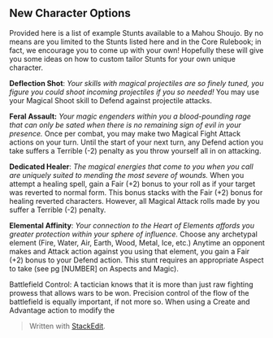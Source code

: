 ## New Character Options

Provided here is a list of example Stunts available to a Mahou Shoujo. By no means are you limited to the Stunts listed here and in the Core Rulebook; in fact, we encourage you to come up with your own! Hopefully these will give you some ideas on how to custom tailor Stunts for your own unique character.

**Deflection Shot**: *Your skills with magical projectiles are so finely tuned, you figure you could shoot incoming projectiles if you so needed!* You may use your Magical Shoot skill to Defend against projectile attacks. 

**Feral Assault:** *Your magic engenders within you a blood-pounding rage that can only be sated when there is no remaining sign of evil in your presence.* Once per combat, you may make two Magical Fight Attack actions on your turn. Until the start of your next turn, any Defend action you take suffers a Terrible (-2) penalty as you throw yourself all in on attacking. 

**Dedicated Healer**: *The magical energies that come to you when you call are uniquely suited to mending the most severe of wounds.* When you attempt a healing spell, gain a Fair (+2) bonus to your roll as if your target was reverted to normal form. This bonus stacks with the Fair (+2) bonus for healing reverted characters. However, all Magical Attack rolls made by you suffer a Terrible (-2) penalty. 

**Elemental Affinity**: *Your connection to the Heart of Elements affords you greater protection within your sphere of influence.* Choose any archetypal element (Fire, Water, Air, Earth, Wood, Metal, Ice, etc.) Anytime an opponent makes and Attack action against you using that element, you gain a Fair (+2) bonus to your Defend action. This stunt requires an appropriate Aspect to take (see pg [NUMBER] on Aspects and Magic). 

Battlefield Control: A tactician knows that it is more than just raw fighting prowess that allows wars to be won. Precision control of the flow of the battlefield is equally important, if not more so. When using a Create and Advantage action to modify the 


> Written with [StackEdit](https://stackedit.io/).
<!--stackedit_data:
eyJoaXN0b3J5IjpbODYwMTEyMTM5LC0xNzM3MjEwNTU2XX0=
-->